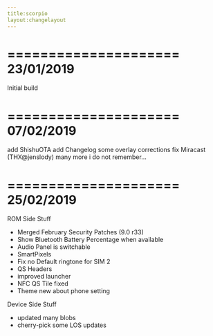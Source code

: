 ```yaml
---
title:scorpio
layout:changelayout
---
```

=====================
    23/01/2019
=====================
Initial build

=====================
    07/02/2019
=====================
add ShishuOTA
add Changelog
some overlay corrections
fix Miracast (THX@jenslody)
many more i do not remember...

=====================
    25/02/2019
=====================
ROM Side Stuff
* Merged February Security Patches (9.0 r33)
* Show Bluetooth Battery Percentage when available
* Audio Panel is switchable
* SmartPixels
* Fix no Default ringtone for SIM 2
* QS Headers
* improved launcher
* NFC QS Tile fixed
* Theme new about phone setting

Device Side Stuff
* updated many blobs
* cherry-pick some LOS updates
